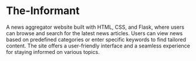 # The-Informant
A news aggregator website built with HTML, CSS, and Flask, where users can browse and search for the latest news articles. Users can view news based on predefined categories or enter specific keywords to find tailored content. The site offers a user-friendly interface and a seamless experience for staying informed on various topics.
